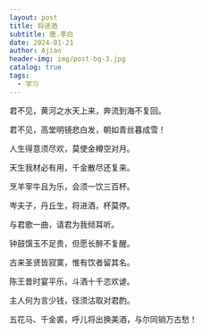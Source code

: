 ```yaml
---
layout: post
title: 将进酒
subtitle: 唐.李白
date: 2024-01-21
author: Ajiao
header-img: img/post-bg-3.jpg
catalog: true
tags:
  - 学习
---
```

君不见，黄河之水天上来，奔流到海不复回。

君不见，高堂明镜悲白发，朝如青丝暮成雪！

人生得意须尽欢，莫使金樽空对月。

天生我材必有用，千金散尽还复来。

烹羊宰牛且为乐，会须一饮三百杯。

岑夫子，丹丘生，将进酒，杯莫停。

与君歌一曲，请君为我倾耳听。

钟鼓馔玉不足贵，但愿长醉不复醒。

古来圣贤皆寂寞，惟有饮者留其名。

陈王昔时宴平乐，斗酒十千恣欢谑。

主人何为言少钱，径须沽取对君酌。

五花马、千金裘，呼儿将出换美酒，与尔同销万古愁！
